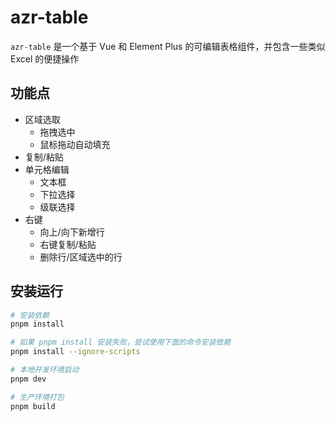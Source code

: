 # azr-table

`azr-table` 是一个基于 Vue 和 Element Plus 的可编辑表格组件，并包含一些类似 Excel 的便捷操作

## 功能点

* 区域选取
   - 拖拽选中
   - 鼠标拖动自动填充     
* 复制/粘贴
* 单元格编辑
   - 文本框
   - 下拉选择
   - 级联选择   
* 右键
  - 向上/向下新增行
  - 右键复制/粘贴
  - 删除行/区域选中的行

## 安装运行

```bash
# 安装依赖
pnpm install

# 如果 pnpm install 安装失败，尝试使用下面的命令安装依赖
pnpm install --ignore-scripts

# 本地开发环境启动
pnpm dev

# 生产环境打包
pnpm build
```
